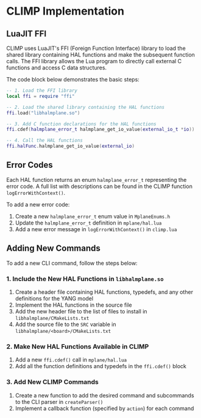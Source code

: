 # CLIMP Implementation

## LuaJIT FFI
CLIMP uses LuaJIT's FFI (Foreign Function Interface) library to load the shared
library containing HAL functions and make the subsequent function calls. The FFI
library allows the Lua program to directly call external C functions and access
C data structures.

The code block below demonstrates the basic steps:
```lua
-- 1. Load the FFI library
local ffi = require "ffi"

-- 2. Load the shared library containing the HAL functions
ffi.load("libhalmplane.so")

-- 3. Add C function declarations for the HAL functions
ffi.cdef(halmplane_error_t halmplane_get_io_value(external_io_t *io))

-- 4. Call the HAL functions
ffi.halFunc.halmplane_get_io_value(external_io)
```

## Error Codes
Each HAL function returns an enum `halmplane_error_t` representing the error
code. A full list with descriptions can be found in the CLIMP function
`logErrorWithContext()`.

To add a new error code:
1. Create a new `halmplane_error_t` enum value in `MplaneEnums.h`
2. Update the `halmplane_error_t` definition in `mplane/hal.lua`
3. Add a new error message in `logErrorWithContext()` in `climp.lua`

## Adding New Commands
To add a new CLI command, follow the steps below:

### 1. Include the New HAL Functions in `libhalmplane.so`
1. Create a header file containing HAL functions, typedefs, and any other
   definitions for the YANG model
2. Implement the HAL functions in the source file
3. Add the new header file to the list of files to install in
   `libhalmplane/CMakeLists.txt`
4. Add the source file to the `SRC` variable in
   `libhalmplane/<board>/CMakeLists.txt`

### 2. Make New HAL Functions Available in CLIMP
1. Add a new `ffi.cdef()` call in `mplane/hal.lua`
2. Add all the function definitions and typedefs in the `ffi.cdef()` block

### 3. Add New CLIMP Commands
1. Create a new function to add the desired command and subcommands to the CLI
   parser in `createParser()`
2. Implement a callback function (specified by `action`) for each command
